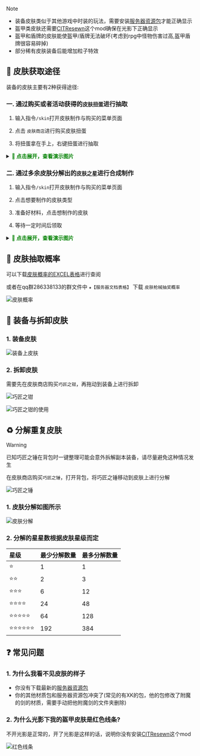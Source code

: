 > [!note]
> + 装备皮肤类似于其他游戏中时装的玩法，需要安装[服务器资源包](resourcepack.md)才能正确显示
> + 盔甲类皮肤还需要[CITResewn](https://modrinth.com/mod/cit-resewn)这个mod确保在光影下正确显示
> + 盔甲和盾牌的皮肤能使盔甲/盾牌无法破坏(考虑到rpg中怪物伤害过高,盔甲盾牌很容易碎掉)
> + 部分稀有皮肤装备后能增加粒子特效


## 🧶 皮肤获取途径
装备的皮肤主要有2种获得途径:

### 一. 通过购买或者活动获得的`皮肤扭蛋`进行抽取

1. 输入指令`/skin`打开皮肤制作与购买的菜单页面

2. 点击 `皮肤商店`进行购买皮肤扭蛋

3. 将扭蛋拿在手上，右键扭蛋进行抽取

<details>

<summary><font color=green><b>🧷 点击展开，查看演示图片</b></font></summary>

![皮肤商店](pics/itemskin/skin_shop.png)

![皮肤扭蛋](pics/itemskin/skin_shop_crate.png)

![皮肤抽取](pics/itemskin/skin_roll.gif)

</details>

### 二. 通过多余皮肤分解出的`皮肤之星`进行合成制作

1. 输入指令`/skin`打开皮肤制作与购买的菜单页面

2. 点击想要制作的皮肤类型

3. 准备好材料，点击想制作的皮肤

4. 等待一定时间后领取

<details>

<summary><font color=green><b>🧷 点击展开，查看演示图片</b></font></summary>

![皮肤制作](pics/itemskin/skin_craft.png)

![皮肤制作](pics/itemskin/skin_craft_1.png)

![皮肤制作完成后领取](pics/itemskin/skin_craft_2.png)

</details>

## 📃 皮肤抽取概率

可以下载[皮肤概率的EXCEL表格](https://gitee.com/neverlag/dripdrop_wiki/releases/download/v1.0/%E7%9A%AE%E8%82%A4%E6%9E%AA%E6%A2%B0%E6%8A%BD%E5%A5%96%E6%A6%82%E7%8E%87.xlsx)进行查阅

或者在qq群286338133的群文件中 `★【服务器文档表格】` 下载 `皮肤枪械抽奖概率`

![皮肤概率](pics/itemskin/skin_chance.png)

## 👕 装备与拆卸皮肤

### 1. 装备皮肤

![装备上皮肤](pics/itemskin/skin_change.gif)

### 2. 拆卸皮肤

需要先在皮肤商店购买`巧匠之钳`，再拖动到装备上进行拆卸

![巧匠之钳](pics/itemskin/skin_shop_shears.png)

![巧匠之钳的使用](pics/itemskin/skin_shop_shears_use.gif)

## ♻️ 分解重复皮肤

> [!warning]
> 已知巧匠之锤在背包时一键整理可能会意外拆解副本装备，请尽量避免这种情况发生

在皮肤商店购买`巧匠之锤`，打开背包，将巧匠之锤移动到皮肤上进行分解

![巧匠之锤](pics/itemskin/skin_shop_hammer.png)

### 1. 皮肤分解如图所示

![皮肤分解](pics/itemskin/skin_hammer_use.gif)

### 2. 分解的星星数根据皮肤星级而定

| 星级                      | 最少分解数量                  | 最多分解数量              |
| :------------------------- | :------------------------- | :--------------------- |
| ⭐ |1 | 1              |
| ⭐⭐ |2 | 3                 |
| ⭐⭐⭐ |6 | 12              |
| ⭐⭐⭐⭐ |24 | 48     |
| ⭐⭐⭐⭐⭐ |64 | 128    |
| ⭐⭐⭐⭐⭐⭐ |192 | 384      |


## ❓ 常见问题

### 1. 为什么我看不见皮肤的样子

+ 你没有下载最新的[服务器资源包](resourcepack.md)
+ 你的其他材质包和服务器资源包冲突了(常见的有XK的包，他的包修改了附魔的剑的材质，需要手动把他附魔剑的文件夹删除)

### 2. 为什么光影下我的盔甲皮肤是红色线条?

不开光影是正常的，开了光影是这样的话，说明你没有安装[CITResewn](https://modrinth.com/mod/cit-resewn)这个mod

![红色线条](pics/itemskin/skin_error.png)
